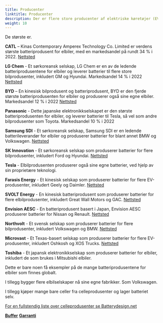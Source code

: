 ```yaml
---
title: Producenter
linktitle: Producenter
description: Der er flere store producenter af elektriske køretøjer (EV) batterier globalt.
weight: 10
---
```

<!-- markdownlint-disable MD033 -->

De største er.

**CATL** – Kinas Contemporary Amperex Technology Co. Limited er verdens største batteriprodusent for elbiler, med en markedsandel på rundt 34 % i 2022. [Nettsted](https://www.catl.com/en/)

**LG Chem** - Et sørkoreansk selskap, LG Chem er en av de ledende batteriprodusentene for elbiler og leverer batterier til flere store bilprodusenter, inkludert GM og Hyundai. Markedsandel 14 % i 2022 [Nettsted](https://www.lgchem.com/)

**BYD** – En kinesisk bilprodusent og batteriprodusent, BYD er den fjerde største batteriprodusenten for elbiler og produserer også sine egne elbiler. Markedsandel 12 % i 2022 [Nettsted](https://www.bydglobal.com/)

**Panasonic** - Dette japanske elektronikkselskapet er den største batteriprodusenten for elbiler, og leverer batterier til Tesla, så vel som andre bilprodusenter som Toyota. Markedsandel 10 % i 2022

**Samsung SDI** - Et sørkoreansk selskap, Samsung SDI er en ledende batterileverandør for elbiler og produserer batterier for blant annet BMW og Volkswagen. [Nettsted](https://www.samsungsdi.com/)

**SK Innovation** - Et sørkoreansk selskap som produserer batterier for flere bilprodusenter, inkludert Ford og Hyundai.
[Nettsted](https://www.skinnovation.com/)

**Tesla** - Elbilprodusenten produserer også sine egne batterier, ved hjelp av sin proprietære teknologi.

**Farasis Energy** - Et kinesisk selskap som produserer batterier for flere EV-produsenter, inkludert Geely og Daimler. [Nettsted](https://www.farasis-energy.com/)

**SVOLT Energy** - En kinesisk batteriprodusent som produserer batterier for flere elbilprodusenter, inkludert Great Wall Motors og GAC. [Nettsted](https://svolt-eu.com/)

**Envision AESC** - En batteriprodusent basert i Japan, Envision AESC produserer batterier for Nissan og Renault. [Nettsted](https://www.envision-aesc.com/en/)

**Northvolt** - Et svensk selskap som produserer batterier for flere bilprodusenter, inkludert Volkswagen og BMW. [Nettsted](https://northvolt.com/)

**Microvast** - Et Texas-basert selskap som produserer batterier for flere EV-produsenter, inkludert Oshkosh og XOS Trucks. [Nettsted](https://microvast.com/)

**Toshiba** - Et japansk elektronikkselskap som produserer batterier for elbiler, inkludert de som brukes i Mitsubishi elbiler.

Dette er bare noen få eksempler på de mange batteriprodusentene for elbiler som finnes globalt.

I tillegg bygger flere elbilselskaper nå sine egne fabrikker. Som Volkswagen.

I tillegg kjøper mange bare celler fra celleprodusenter og lager batteriet selv.

[For en fullstendig liste over celleprodusenter se Batterydesign.net](https://www.batterydesign.net/battery-cell/cell-manufacturers/)

<div class="mt-3 mb-3">
    <a href="../buffer/" class="text-decoration-none text-black"><strong><i class="bi-arrow-left"></i>  Buffer</strong></a>
    <a href="../warranty/" class="text-decoration-none text-black float-end"><strong>Garranti <i class="bi-arrow-right"></i></strong></a>
</div>
